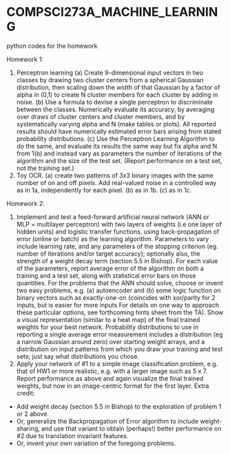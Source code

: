 # COMPSCI273A_MACHINE_LEARNING
python codes for the homework

Homework 1:

1. Perceptron learning
(a) Create 9-dimensional input vectors in two classes by drawing two cluster centers from a
spherical Gaussian distribution, then scaling down the width of that Gaussian by a factor of
alpha in (0,1) to create N cluster members for each cluster by adding in noise.
(b) Use a formula to devise a single perceptron to discriminate between the classes.
Numerically evaluate its accuracy, by averaging over draws of cluster centers and cluster
members, and by systematically varying alpha and N (make tables or plots). All reported
results should have numerically estimated error bars arising from stated probability
distributions.
(c) Use the Perceptron Learning Algorithm to do the same, and evaluate its results the same
way but fix alpha and N from 1(b) and instead vary as parameters the number of iterations
of the algorithm and the size of the test set. (Report performance on a test set, not the
training set.)
2. Toy OCR.
(a) create two patterns of 3x3 binary images with the same number of on and off pixels. Add
real-valued noise in a controlled way as in 1a, independently for each pixel.
(b) as in 1b.
(c) as in 1c.

Homework 2:

1. Implement and test a feed-forward artificial neural network (ANN or MLP = multilayer
perceptron) with two layers of weights (i.e one layer of hidden units) and logistic transfer
functions, using back-propagation of error (online or batch) as the learning algorithm.
Parameters to vary include learning rate, and any parameters of the stopping criterion (eg.
number of iterations and/or target accuracy); optionally also, the strength of a weight decay
term (section 5.5 in Bishop). For each value of the parameters, report average error of the
algorithm on both a training and a test set, along with statistical error bars on those
quantities. For the problems that the ANN should solve, choose or invent two easy
problems, e.g. (a) autoencoder and (b) some logic function on binary vectors such as
exactly-one-on (coincides with xor/parity for 2 inputs, but is easier for more inputs For details
on one way to approach these particular options, see forthcoming hints sheet from the TA).
Show a visual representation (similar to a heat map) of the final trained weights for your best
network. Probability distributions to use in reporting a single average error measurement
includes a distribution (eg a narrow Gaussian around zero) over starting weight arrays, and
a distribution on input patterns from which you draw your training and test sets; just say
what distributions you chose.
2. Apply your network of #1 to a simple image classification problem, e.g. that of HW1 or more
realistic, e.g. with a larger image such as 5 x 7. Report performance as above and again
visualize the final trained weights, but now in an image-centric format for the first layer.
Extra credit:
- Add weight decay (section 5.5 in Bishop) to the exploration of problem 1 or 2 above.
- Or, generalize the Backpropagation of Error algorithm to include weight-sharing, and use that
variant to obtain (perhaps!) better performance on #2 due to translation invariant features.
- Or, invent your own variation of the foregoing problems.
